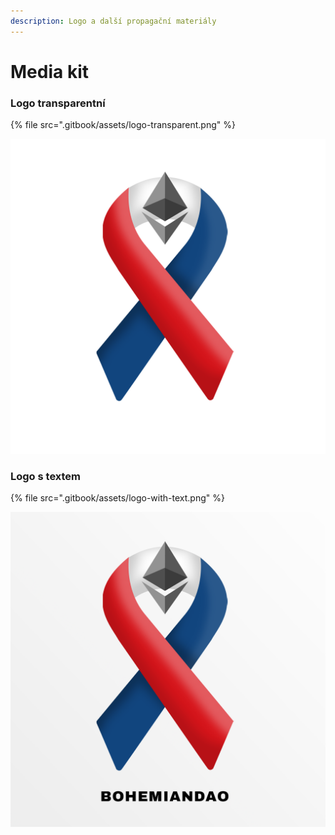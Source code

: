 ```yaml
---
description: Logo a další propagační materiály
---
```


# Media kit



### Logo transparentní

{% file src=".gitbook/assets/logo-transparent.png" %}

![](.gitbook/assets/logo-transparent.png)

### Logo s textem

{% file src=".gitbook/assets/logo-with-text.png" %}

![](.gitbook/assets/logo-with-text.png)

